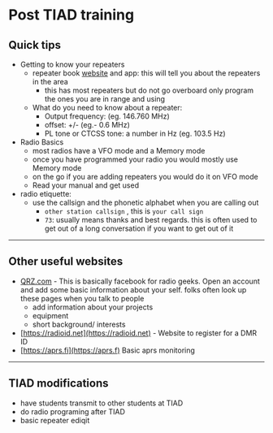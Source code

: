 # Post TIAD training 
## Quick tips

- Getting to know your repeaters
	- repeater book [website](https://www.repeaterbook.com/index.php/en/) and app: this will tell you about the repeaters in the area
		- this has most repeaters but do not go overboard only program the ones you are in range and using
	- What do you need to know about a repeater:
		- Output frequency: (eg. 146.760 MHz)
		- offset: +/- (eg.- 0.6 MHz)
		- PL tone or CTCSS tone: a number in Hz (eg. 103.5 Hz)
- Radio Basics
	- most radios have a VFO mode and a Memory mode
	- once you have programmed your radio you would mostly use Memory mode
	- on the go if you are adding repeaters you would do it on VFO mode
	- Read your manual and get used 
- radio etiquette:
	- use the callsign and the phonetic alphabet when you are calling out
		- `other station callsign` , this is `your call sign`
		- `73`: usually means thanks and best regards. this is often used to get out of a long conversation if you want to get out of it
---
## Other useful websites 

- [QRZ.com](https://www.qrz.com) - This is basically facebook for radio geeks. Open an account and add some basic information about your self. folks often look up these pages when you talk to people
	- add information about your projects
	- equipment
	- short background/ interests
- [https://radioid.net](https://radioid.net) - Website to register for a DMR ID
- [https://aprs.fi](https://aprs.f) Basic aprs monitoring 
---
## TIAD modifications

- have students transmit to other students at TIAD
- do radio programing after TIAD
- basic repeater ediqit